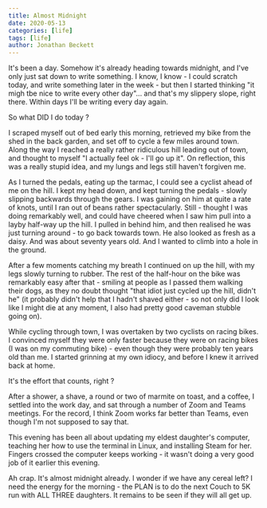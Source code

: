 ```yaml
---
title: Almost Midnight
date: 2020-05-13
categories: [life]
tags: [life]
author: Jonathan Beckett
---
```


It's been a day. Somehow it's already heading towards midnight, and I've only just sat down to write something. I know, I know - I could scratch today, and write something later in the week - but then I started thinking "it migh tbe nice to write every other day"... and that's my slippery slope, right there. Within days I'll be writing every day again.

So what DID I do today ?

I scraped myself out of bed early this morning, retrieved my bike from the shed in the back garden, and set off to cycle a few miles around town. Along the way I reached a really rather ridiculous hill leading out of town, and thought to myself "I actually feel ok - I'll go up it". On reflection, this was a really stupid idea, and my lungs and legs still haven't forgiven me.

As I turned the pedals, eating up the tarmac, I could see a cyclist ahead of me on the hill. I kept my head down, and kept turning the pedals - slowly slipping backwards through the gears. I was gaining on him at quite a rate of knots, until I ran out of beans rather spectacularly. Still - thought I was doing remarkably well, and could have cheered when I saw him pull into a layby half-way up the hill. I pulled in behind him, and then realised he was just turning around - to go back towards town. He also looked as fresh as a daisy. And was about seventy years old. And I wanted to climb into a hole in the ground.

After a few moments catching my breath I continued on up the hill, with my legs slowly turning to rubber. The rest of the half-hour on the bike was remarkably easy after that - smiling at people as I passed them walking their dogs, as they no doubt thought "that idiot just cycled up the hill, didn't he" (it probably didn't help that I hadn't shaved either - so not only did I look like I might die at any moment, I also had pretty good caveman stubble going on).

While cycling through town, I was overtaken by two cyclists on racing bikes. I convinced myself they were only faster because they were on racing bikes (I was on my commuting bike) - even though they were probably ten years old than me. I started grinning at my own idiocy, and before I knew it arrived back at home.

It's the effort that counts, right ?

After a shower, a shave, a round or two of marmite on toast, and a coffee, I settled into the work day, and sat through a number of Zoom and Teams meetings. For the record, I think Zoom works far better than Teams, even though I'm not supposed to say that.

This evening has been all about updating my eldest daughter's computer, teaching her how to use the terminal in Linux, and installing Steam for her. Fingers crossed the computer keeps working - it wasn't doing a very good job of it earlier this evening.

Ah crap. It's almost midnight already. I wonder if we have any cereal left? I need the energy for the morning - the PLAN is to do the next Couch to 5K run with ALL THREE daughters. It remains to be seen if they will all get up.